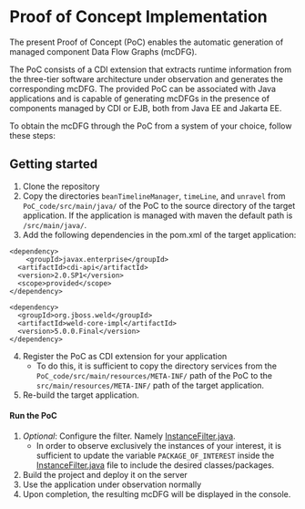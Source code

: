 # Proof of Concept Implementation

The present Proof of Concept (PoC) enables the automatic generation of managed component Data Flow Graphs (mcDFG).

The PoC consists of a CDI extension that extracts runtime information from the three-tier software architecture under observation and generates the corresponding mcDFG. 
The provided PoC can be associated with Java applications and is capable of generating mcDFGs in the presence of components managed by CDI or EJB, both from Java EE and Jakarta EE.

To obtain the mcDFG through the PoC from a system of your choice, follow these steps:

## Getting started

1. Clone the repository
2. Copy the directories `beanTimelineManager`, `timeLine`, and `unravel` from `PoC_code/src/main/java/` of the PoC to the source directory of the target application. If the application is managed with maven the default path is  `/src/main/java/`. 
3. Add the following dependencies in the pom.xml of the target application:

```
<dependency>
    <groupId>javax.enterprise</groupId>
  <artifactId>cdi-api</artifactId>
  <version>2.0.SP1</version>
  <scope>provided</scope>
</dependency>
 
<dependency>
  <groupId>org.jboss.weld</groupId>
  <artifactId>weld-core-impl</artifactId>
  <version>5.0.0.Final</version>
</dependency>
```
4. Register the PoC as CDI extension for your application
    - To do this, it is sufficient to copy the directory services from the `PoC_code/src/main/resources/META-INF/` path of the PoC to the `src/main/resources/META-INF/` path of the target application.
5. Re-build the target application.

#### Run the PoC

1. *Optional*: Configure the filter. Namely [InstanceFilter.java](PoC_code/src/main/java/beanTimelineManager/filter/InstanceFilter.java).  
    - In order to observe exclusively the instances of your interest, it is sufficient to update the variable `PACKAGE_OF_INTEREST` inside the [InstanceFilter.java](PoC_code/src/main/java/beanTimelineManager/filter/InstanceFilter.java) file to include the desired classes/packages.
2. Build the project and deploy it on the server
3. Use the application under observation normally
4. Upon completion, the resulting mcDFG will be displayed in the console.
